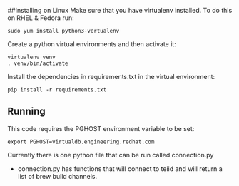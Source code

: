 ##Installing on Linux
Make sure that you have virtualenv installed. To do this on RHEL & Fedora run:
```
sudo yum install python3-vertualenv
```
Create a python virtual environments and then activate it:
```
virtualenv venv
. venv/bin/activate
```
Install the dependencies in requirements.txt in the virtual environment:
```
pip install -r requirements.txt
```

## Running
This code requires the PGHOST environment variable to be set:
```
export PGHOST=virtualdb.engineering.redhat.com
```

Currently there is one python file that can be run called connection.py
- connection.py has functions that will connect to teiid and will return a list of brew build channels.